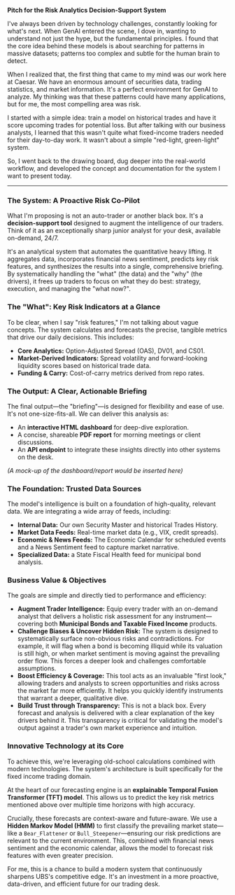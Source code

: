 **Pitch for the Risk Analytics Decision-Support System**

I've always been driven by technology challenges, constantly looking for what's next. When GenAI entered the scene, I dove in, wanting to understand not just the hype, but the fundamental principles. I found that the core idea behind these models is about searching for patterns in massive datasets; patterns too complex and subtle for the human brain to detect.

When I realized that, the first thing that came to my mind was our work here at Caesar. We have an enormous amount of securities data, trading statistics, and market information. It's a perfect environment for GenAI to analyze. My thinking was that these patterns could have many applications, but for me, the most compelling area was risk.

I started with a simple idea: train a model on historical trades and have it score upcoming trades for potential loss. But after talking with our business analysts, I learned that this wasn't quite what fixed-income traders needed for their day-to-day work. It wasn't about a simple "red-light, green-light" system.

So, I went back to the drawing board, dug deeper into the real-world workflow, and developed the concept and documentation for the system I want to present today.

---

### **The System: A Proactive Risk Co-Pilot**

What I'm proposing is not an auto-trader or another black box. It's a **decision-support tool** designed to augment the intelligence of our traders. Think of it as an exceptionally sharp junior analyst for your desk, available on-demand, 24/7.

It's an analytical system that automates the quantitative heavy lifting. It aggregates data, incorporates financial news sentiment, predicts key risk features, and synthesizes the results into a single, comprehensive briefing. By systematically handling the "what" (the data) and the "why" (the drivers), it frees up traders to focus on what they do best: strategy, execution, and managing the "what now?".

### **The "What": Key Risk Indicators at a Glance**

To be clear, when I say "risk features," I'm not talking about vague concepts. The system calculates and forecasts the precise, tangible metrics that drive our daily decisions. This includes:

*   **Core Analytics:** Option-Adjusted Spread (OAS), DV01, and CS01.
*   **Market-Derived Indicators:** Spread volatility and forward-looking liquidity scores based on historical trade data.
*   **Funding & Carry:** Cost-of-carry metrics derived from repo rates.

### **The Output: A Clear, Actionable Briefing**

The final output—the "briefing"—is designed for flexibility and ease of use. It's not one-size-fits-all. We can deliver this analysis as:

*   An **interactive HTML dashboard** for deep-dive exploration.
*   A concise, shareable **PDF report** for morning meetings or client discussions.
*   An **API endpoint** to integrate these insights directly into other systems on the desk.

*(A mock-up of the dashboard/report would be inserted here)*

### **The Foundation: Trusted Data Sources**

The model's intelligence is built on a foundation of high-quality, relevant data. We are integrating a wide array of feeds, including:

*   **Internal Data:** Our own Security Master and historical Trades History.
*   **Market Data Feeds:** Real-time market data (e.g., VIX, credit spreads).
*   **Economic & News Feeds:** The Economic Calendar for scheduled events and a News Sentiment feed to capture market narrative.
*   **Specialized Data:** a State Fiscal Health feed for municipal bond analysis.

### **Business Value & Objectives**

The goals are simple and directly tied to performance and efficiency:

*   **Augment Trader Intelligence:** Equip every trader with an on-demand analyst that delivers a holistic risk assessment for any instrument—covering both **Municipal Bonds and Taxable Fixed Income** products.
*   **Challenge Biases & Uncover Hidden Risk:** The system is designed to systematically surface non-obvious risks and contradictions. For example, it will flag when a bond is becoming illiquid while its valuation is still high, or when market sentiment is moving against the prevailing order flow. This forces a deeper look and challenges comfortable assumptions.
*   **Boost Efficiency & Coverage:** This tool acts as an invaluable "first look," allowing traders and analysts to screen opportunities and risks across the market far more efficiently. It helps you quickly identify instruments that warrant a deeper, qualitative dive.
*   **Build Trust through Transparency:** This is not a black box. Every forecast and analysis is delivered with a clear explanation of the key drivers behind it. This transparency is critical for validating the model's output against a trader's own market experience and intuition.

### **Innovative Technology at its Core**

To achieve this, we're leveraging old-school calculations combined with modern technologies. The system's architecture is built specifically for the fixed income trading domain.

At the heart of our forecasting engine is an **explainable Temporal Fusion Transformer (TFT) model**. This allows us to predict the key risk metrics mentioned above over multiple time horizons with high accuracy.

Crucially, these forecasts are context-aware and future-aware. We use a **Hidden Markov Model (HMM)** to first classify the prevailing market state—like a `Bear_Flattener` or `Bull_Steepener`—ensuring our risk predictions are relevant to the current environment. This, combined with financial news sentiment and the economic calendar, allows the model to forecast risk features with even greater precision.

For me, this is a chance to build a modern system that continuously sharpens UBS's competitive edge. It's an investment in a more proactive, data-driven, and efficient future for our trading desk. 